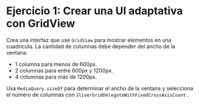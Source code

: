 #  Ejercicio 1: Crear una UI adaptativa con GridView
Crea una interfaz que use ``GridView`` para mostrar elementos en una cuadrícula. La
cantidad de columnas debe depender del ancho de la ventana:
- 1 columna para menos de 600px.
- 2 columnas para entre 600px y 1200px.
- 4 columnas para más de 1200px.

Usa ``MediaQuery.sizeOf`` para determinar el ancho de la ventana y selecciona el
número de columnas con ``SliverGridDelegateWithFixedCrossAxisCount`` .
